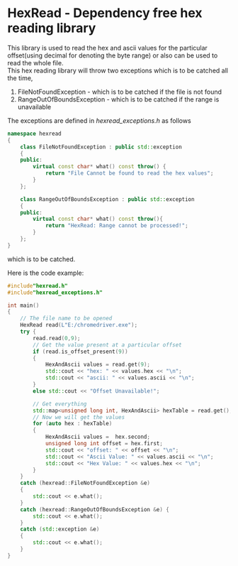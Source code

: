 # HexRead - Dependency free hex reading library
This library is used to read the hex and ascii values for the particular offset(using decimal for denoting the byte range) or also can be used to read the whole file.</br>
This hex reading library will throw two exceptions which is to be catched all the time,
1. FileNotFoundException - which is to be catched if the file is not found</br>
2. RangeOutOfBoundsException - which is to be catched if the range is unavailable</br>

The exceptions are defined in *hexread_exceptions.h* as follows
```C++
namespace hexread
{
	class FileNotFoundException : public std::exception
	{
	public:
		virtual const char* what() const throw() {
			return "File Cannot be found to read the hex values";
		}
	};

	class RangeOutOfBoundsException : public std::exception
	{
	public:
		virtual const char* what() const throw(){
			return "HexRead: Range cannot be processed!"; 
		}
	};
}
```
which is to be catched.</br>

Here is the code example:
```C++
#include"hexread.h"
#include"hexread_exceptions.h"

int main()
{
	// The file name to be opened
	HexRead read(L"E:/chromedriver.exe");
	try {
		read.read(0,9);
		// Get the value present at a particular offset
		if (read.is_offset_present(9))
		{
			HexAndAscii values = read.get(9);
			std::cout << "hex: " << values.hex << "\n";
			std::cout << "ascii: " << values.ascii << "\n";
		}
		else std::cout << "Offset Unavailable!";

		// Get everything
		std::map<unsigned long int, HexAndAscii> hexTable = read.get();
		// Now we will get the values
		for (auto hex : hexTable)
		{
			HexAndAscii values =  hex.second;
			unsigned long int offset = hex.first;
			std::cout << "offset: " << offset << "\n";
			std::cout << "Ascii Value: " << values.ascii << "\n";
			std::cout << "Hex Value: " << values.hex << "\n";
		}
	}
	catch (hexread::FileNotFoundException &e)
	{
		std::cout << e.what();
	}
	catch (hexread::RangeOutOfBoundsException &e) {
		std::cout << e.what();
	}
	catch (std::exception &e)
	{
		std::cout << e.what();
	}
}
```
